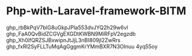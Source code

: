 # Php-with-Laravel-framework-BITM
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
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
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
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
4yq55oy